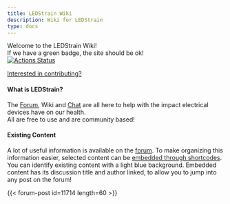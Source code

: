 ```yaml
---
title: LEDStrain Wiki
description: Wiki for LEDStrain
type: docs
---
```


Welcome to the LEDStrain Wiki!  
If we have a green badge, the site should be ok!  
[![Actions Status](https://github.com/ledstrain/wiki.ledstrain.org/workflows/github-pages/badge.svg)](https://github.com/ledstrain/wiki.ledstrain.org)

[Interested in contributing?](ledstrain#contributing)  

#### What is LEDStrain?

The [Forum](https://ledstrain.org/), Wiki and 
[Chat](https://ledstrain.zulipchat.com/) are all here to help with the impact
 electrical devices have on our health.  
All are free to use and are community based!  


#### Existing Content  

A lot of useful information is available on the [forum](https://ledstrain.org). 
To make organizing this information easier, selected content can be
[embedded through shortcodes](ledstrain#forum-post-embed).   
You can identify existing content with a light blue background. Embedded content has 
its discussion title and author linked, to allow you to jump into any post on the forum!  

{{< forum-post id=11714 length=60 >}}


